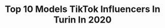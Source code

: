 ---
title: Top 10 Models TikTok Influencers In Turin In 2020
description: >-
  Find top models TikTok influencers in Turin in 2020. Most popular hashtags: #duetto #quarantena #transition #perte.
platform: TikTok
profiles:
  - username: "elenaanthony_bd"
    fullname: >-
      Elena Travaini
    location: "Italy"
    followers: 2721
    engagement: 1909
    commentsToLikes: 0.119997
    id: cka63lqno4w2b0i788dw0ar27
    verified: false
    hashtags: "#ballerina, #animalsoftiktok, #news, #studentiitaliani"
  - username: "elisabarranu"
    fullname: >-
      Elisa Barranu
    location: "Italy"
    followers: 91936
    engagement: 2222
    commentsToLikes: 0.023107
    id: ck933b26vnbsi0j7896xnkk02
    verified: false
    hashtags: "#duetto"
  - username: "fancydobro"
    fullname: >-
      🌸Francesca🌸
    location: "Italy"
    followers: 38136
    engagement: 1240
    commentsToLikes: 0.075641
    id: cka0qse4qdxe80i78hzi2nriz
    verified: false
    hashtags: "#fairumore, #dettireali, #festaincasa, #watchmymagic"
  - username: "silviadisanto"
    fullname: >-
      Silvia Di Santo
    location: "Italy"
    followers: 327117
    engagement: 3048
    commentsToLikes: 0.009173
    id: ck83k4jkf99wf0j788sh6r9c5
    verified: false
    hashtags: "#missyou, #ironia, #comedy, #icoloniali"
  - username: "manuelsiragusa"
    fullname: >-
      manuel siragusa
    location: "Italy"
    followers: 38881
    engagement: 2903
    commentsToLikes: 0.029537
    id: ck8vsi3xzdogr0j78py0qxhcg
    verified: false
    hashtags: "#fskngl, #toscano, #happiness, #why"
  - username: "its.loree_"
    fullname: >-
      𝐋𝐨𝐫𝐞𝐧𝐳𝐨🇮🇹
    location: "Italy"
    followers: 16843
    engagement: 1878
    commentsToLikes: 0.034180
    id: cka6nph9wcath0i78d5l4w6q2
    verified: false
    hashtags: "#sfogo, #pagliacci, #distorto, #comedia"
  - username: "nicolangelozzi"
    fullname: >-
      Nicol Angelozzi
    location: "Italy"
    followers: 66082
    engagement: 1470
    commentsToLikes: 0.025523
    id: ck8w2kgd35kyo0j78yezhaeyn
    verified: false
    hashtags: "#transition, #perte, #sync, #shooting"
  - username: "homygal"
    fullname: >-
      homygal
    location: "Italy"
    followers: 5968
    engagement: 1062
    commentsToLikes: 0.069438
    id: ck8tsm7iorg7p0j78qzw06yd9
    verified: false
    hashtags: "#pov, #melanin, #darkskin, #love"
  - username: "danielelarosa"
    fullname: >-
      Demon jey
    location: "Italy"
    followers: 164348
    engagement: 1144
    commentsToLikes: 0.033328
    id: ckad8vqz8avxk0i78f7gpjxwy
    verified: false
    hashtags: "#bachatero, #colorfull, #white, #love"
  - username: "babyfox00"
    fullname: >-
      Marlet Suarez
    location: "Italy"
    followers: 84977
    engagement: 1024
    commentsToLikes: 0.035272
    id: cka87popf7vyk0i78839nq1w2
    verified: false
    hashtags: "#fy"
---
